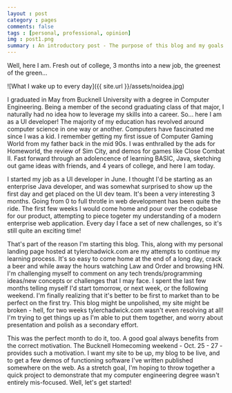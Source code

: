 ```yaml
---
layout : post
category : pages
comments: false
tags : [personal, professional, opinion]
img : post1.png
summary : An introductory post - The purpose of this blog and my goals for the next month!
---
```


Well, here I am. Fresh out of college, 3 months into a new job, the greenest of the green...

![What I wake up to every day]({{ site.url }}/assets/noidea.jpg)

I graduated in May from Bucknell University with a degree in Computer Engineering. Being a member of the second graduating class
of that major, I naturally had no idea how to leverage my skills into a career. So... here I am as a UI developer! The majority of
my education has revolved around computer science in one way or another. Computers have fascinated me since I was a kid. I remember
getting my first issue of Computer Gaming World from my father back in the mid 90s. I was enthralled by the ads for Homeworld, the review of
Sim City, and demos for games like Close Combat II. Fast forward through an adolencence of learning BASIC, Java, sketching out game ideas
with friends, and 4 years of college, and here I am today. 

I started my job as a UI developer in June. I thought I'd be starting as an enterprise Java developer, and was somewhat surprised to show
up the first day and get placed on the UI dev team. It's been a very interesting 3 months. Going from 0 to full throtle in web development has
been quite the ride. The first few weeks I would come home and pour over the codebase for our product, attempting to piece togeter my
understanding of a modern enterprise web application. Every day I face a set of new challenges, so it's still quite an exciting time!

That's part of the reason I'm starting this blog. This, along with my personal landing page hosted at tylerchadwick.com are my attempts
to continue my learning process. It's so easy to come home at the end of a long day, crack a beer and while away the hours watching
Law and Order and browsing HN. I'm challenging myself to comment on any tech trends/programming ideas/new concepts or challenges that I
may face. I spent the last few months telling myself I'd start tomorrow, or next week, or the following weekend. I'm finally realizing that
it's better to be first to market than to be perfect on the first try. This blog might be unpolished, my site might be broken - hell, for 
two weeks tylerchadwick.com wasn't even resolving at all! I'm trying to get things up as I'm able to put them together, and worry about presentation
and polish as a secondary effort. 

This was the perfect month to do it, too. A good goal always benefits from the correct motivation. The Bucknell Homecoming weekend - Oct. 25 - 27 -
provides such a motivation. I want my site to be up, my blog to be live, and to get a few demos of functioning software I've written published somewhere
on the web. As a stretch goal, I'm hoping to throw together a quick project to demonstrate that my computer engineering degree wasn't entirely
mis-focused. Well, let's get started!